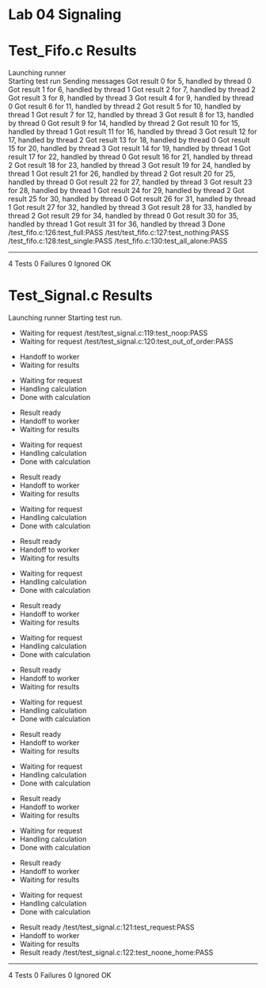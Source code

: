 # Lab 04 Signaling


# Test_Fifo.c Results
Launching runner <br>
Starting test run
Sending messages
Got result 0 for 5, handled by thread 0
Got result 1 for 6, handled by thread 1
Got result 2 for 7, handled by thread 2
Got result 3 for 8, handled by thread 3
Got result 4 for 9, handled by thread 0
Got result 6 for 11, handled by thread 2
Got result 5 for 10, handled by thread 1
Got result 7 for 12, handled by thread 3
Got result 8 for 13, handled by thread 0
Got result 9 for 14, handled by thread 2
Got result 10 for 15, handled by thread 1
Got result 11 for 16, handled by thread 3
Got result 12 for 17, handled by thread 2
Got result 13 for 18, handled by thread 0
Got result 15 for 20, handled by thread 3
Got result 14 for 19, handled by thread 1
Got result 17 for 22, handled by thread 0
Got result 16 for 21, handled by thread 2
Got result 18 for 23, handled by thread 3
Got result 19 for 24, handled by thread 1
Got result 21 for 26, handled by thread 2
Got result 20 for 25, handled by thread 0
Got result 22 for 27, handled by thread 3
Got result 23 for 28, handled by thread 1
Got result 24 for 29, handled by thread 2
Got result 25 for 30, handled by thread 0
Got result 26 for 31, handled by thread 1
Got result 27 for 32, handled by thread 3
Got result 28 for 33, handled by thread 2
Got result 29 for 34, handled by thread 0
Got result 30 for 35, handled by thread 1
Got result 31 for 36, handled by thread 3
Done
/test_fifo.c:126:test_full:PASS
/test/test_fifo.c:127:test_nothing:PASS
/test_fifo.c:128:test_single:PASS
/test_fifo.c:130:test_all_alone:PASS

-----------------------
4 Tests 0 Failures 0 Ignored 
OK


# Test_Signal.c Results
Launching runner
Starting test run.
+ Waiting for request
/test/test_signal.c:119:test_noop:PASS
+ Waiting for request
/test/test_signal.c:120:test_out_of_order:PASS
- Handoff to worker
- Waiting for results
+ Waiting for request
+ Handling calculation
+ Done with calculation
- Result ready
- Handoff to worker
- Waiting for results
+ Waiting for request
+ Handling calculation
+ Done with calculation
- Result ready
- Handoff to worker
- Waiting for results
+ Waiting for request
+ Handling calculation
+ Done with calculation
- Result ready
- Handoff to worker
- Waiting for results
+ Waiting for request
+ Handling calculation
+ Done with calculation
- Result ready
- Handoff to worker
- Waiting for results
+ Waiting for request
+ Handling calculation
+ Done with calculation
- Result ready
- Handoff to worker
- Waiting for results
+ Waiting for request
+ Handling calculation
+ Done with calculation
- Result ready
- Handoff to worker
- Waiting for results
+ Waiting for request
+ Handling calculation
+ Done with calculation
- Result ready
- Handoff to worker
- Waiting for results
+ Waiting for request
+ Handling calculation
+ Done with calculation
- Result ready
- Handoff to worker
- Waiting for results
+ Waiting for request
+ Handling calculation
+ Done with calculation
- Result ready
/test/test_signal.c:121:test_request:PASS
- Handoff to worker
- Waiting for results
- Result ready
/test/test_signal.c:122:test_noone_home:PASS

-----------------------
4 Tests 0 Failures 0 Ignored 
OK
